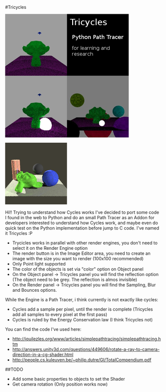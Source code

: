 #Tricycles

![Tricycles](tricycles.jpg "Tricycles")

![Render Test](render_test_01.png "Render Test")

Hi!!
Trying to understand how Cycles works I've decided to port some code I found
in the web to Python and do an small Path Tracer as an Addon for developers
interested to understand how Cycles work, and maybe even do quick test on the
Python implementation before jump to C code. I've named it Tricycles :P

- Trycicles works in parallel with other render engines, you don't need to select it on the Render Engine option
- The render button is in the Image Editor area, you need to create an image with the size you want to render (100x100 recommended)
- Only Point light supported
- The color of the objects is set via "color" option on Object panel
- On the Object panel -> Tricycles panel you will find the reflection option (The object need to be grey. The reflection is almos invisible)
- On the Render panel -> Tricycles panel you will find the Sampling, Blur and Bounces options. 

While the Engine is a Path Tracer, i think currently is not exactly like cycles:

- Cycles add a sample per pixel, until the render is complete (Tricycles add all samples to every pixel at the first pass)
- Cycles is ruled by the Energy Conservation law (I think Tricycles not) 

 You can find the code I've used here:
 
- http://iquilezles.org/www/articles/simplepathtracing/simplepathtracing.htm
- http://answers.unity3d.com/questions/449606/rotate-a-ray-to-camera-direction-in-a-cg-shader.html
- http://people.cs.kuleuven.be/~philip.dutre/GI/TotalCompendium.pdf


##TODO

- Add some basic properties to objects to set the Shader
- Get camera rotation (Only position works now)
